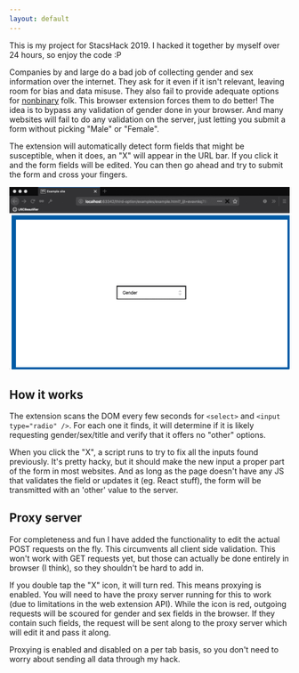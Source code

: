 ```yaml
---
layout: default
---
```


This is my project for StacsHack 2019. I hacked it together by myself over 24 hours, so enjoy the code :P


Companies by and large do a bad job of collecting gender and sex information over the internet. They ask for it even if it isn't relevant, leaving room for bias and data misuse. They also fail to provide adequate options for [nonbinary](https://nonbinary.wiki/wiki/Nonbinary) folk. 
This browser extension forces them to do better! The idea is to bypass any validation of gender done in your browser. And many websites will fail to do any validation on the server, just letting you submit a form without picking "Male" or "Female". 


The extension will automatically detect form fields that might be susceptible, when it does, an "X" will appear in the URL bar. If you click it and the form fields will be edited. You can then go ahead and try to submit the form and cross your fingers. 


![Demo of the project, form only has male and female options, click X, other option is added](demo.gif)

## How it works
The extension scans the DOM every few seconds for `<select>` and `<input type="radio" />`. For each one it finds, it will determine if it is likely requesting gender/sex/title and verify that it offers no "other" options.

When you click the "X", a script runs to try to fix all the inputs found previously. It's pretty hacky, but it should make the new input a proper part of the form in most websites. And as long as the page doesn't have any JS that validates the field or updates it (eg. React stuff), the form will be transmitted with an 'other' value to the server.


## Proxy server
For completeness and fun I have added the functionality to edit the actual POST requests on the fly. This circumvents all client side validation. This won't work with GET requests yet, but those can actually be done entirely in browser (I think), so they shouldn't be hard to add in.

If you double tap the "X" icon, it will turn red. This means proxying is enabled. You will need to have the proxy server running for this to work (due to limitations in the web extension API). While the icon is red, outgoing requests will be scoured for gender and sex fields in the browser. If they contain such fields, the request will be sent along to the proxy server which will edit it and pass it along.

Proxying is enabled and disabled on a per tab basis, so you don't need to worry about sending all data through my hack.
